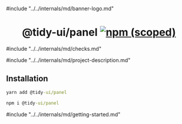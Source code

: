#include "../../internals/md/banner-logo.md"

<h1 align="center">
  @tidy-ui/panel
  <a href="https://www.npmjs.com/package/@tidy-ui/panel">
    <img alt="npm (scoped)" src="https://img.shields.io/npm/v/@tidy-ui/panel" />
  </a>
</h1>
#include "../../internals/md/checks.md"

#include "../../internals/md/project-description.md"

## Installation

```cmd
yarn add @tidy-ui/panel
```

```cmd
npm i @tidy-ui/panel
```

#include "../../internals/md/getting-started.md"

